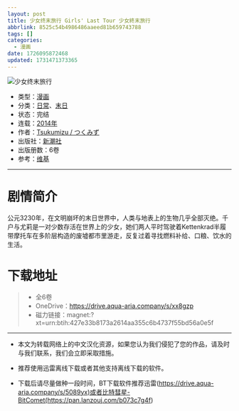 ```yaml
---
layout: post
title: 少女终末旅行 Girls' Last Tour 少女終末旅行
abbrlink: 8525c54b4986486aaeed81b659743788
tags: []
categories:
  - 漫画
date: 1726095872468
updated: 1731471373365
---
```


![少女终末旅行](https://aqua-aria.company/usr/uploads/2024/11/950882496.jpg)

- 类型：[漫画](/index.php/category/漫画)
- 分类：[日常](/index.php/category/日常)、[末日](/index.php/category/末日)
- 状态：完结
- 连载：[2014年](/index.php/category/2014年)
- 作者：[Tsukumizu / つくみず](/index.php/category/つくみず)
- 出版社：[新潮社](/index.php/category/新潮社)
- 出版册数：6卷
- 参考：[维基](https://zh.wikipedia.org/wiki/%E5%B0%91%E5%A5%B3%E7%B5%82%E6%9C%AB%E6%97%85%E8%A1%8C)

***

# 剧情简介

公元3230年，在文明崩坏的末日世界中，人类与地表上的生物几乎全部灭绝。千户与尤莉是一对少数存活在世界上的少女，她们两人平时驾驶着Kettenkrad半履带摩托车在多阶层构造的废墟都市里游走，反复过着寻找燃料补给、口粮、饮水的生活。

# 下载地址

> - 全6卷
> - OneDrive：<https://drive.aqua-aria.company/s/xx8gzp>
> - 磁力链接：magnet:?xt=urn:btih:427e33b8173a2614aa355c6b4737f55bd56a0e5f

***

- 本文为转载网络上的中文汉化资源，如果您认为我们侵犯了您的作品，请及时与我们联系，我们会立即采取措施。

- 推荐使用迅雷离线下载或者其他支持离线下载的软件。

- 下载后请尽量做种一段时间，BT下载软件推荐迅雷(<https://drive.aqua-aria.company/s/5089yx)或者比特彗星-BitComet(https://pan.lanzouj.com/b073c7g4f>)
